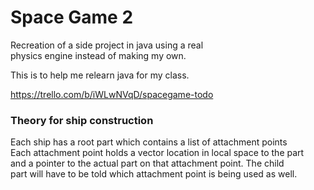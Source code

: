 # Space Game 2
Recreation of a side project in java using a real  
physics engine instead of making my own.

This is to help me relearn java for my class.

https://trello.com/b/iWLwNVqD/spacegame-todo

### Theory for ship construction
Each ship has a root part which contains a list of attachment points  
Each attachment point holds a vector location in local space to the part  
and a pointer to the actual part on that attachment point. The child  
part will have to be told which attachment point is being used as well.